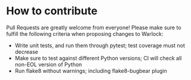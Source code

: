 # How to contribute

Pull Requests are greatly welcome from everyone! Please make sure to fulfill the following criteria when proposing changes to Warlock:

- Write unit tests, and run them through pytest; test coverage must not decrease
- Make sure to test against different Python versions; CI will check all non-EOL version of Python
- Run flake8 without warnings; including flake8-bugbear plugin
